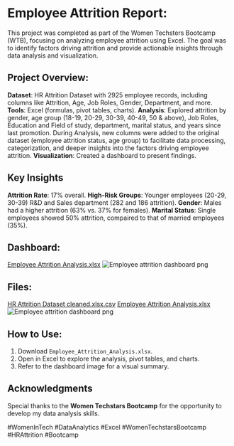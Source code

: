 # Employee Attrition Report:
This project was completed as part of the Women Techsters Bootcamp (WTB), focusing on analyzing employee attrition using Excel. The goal was to identify factors driving attrition and provide actionable insights through data analysis and visualization.

## Project Overview:
**Dataset**: HR Attrition Dataset with 2925 employee records, including columns like Attrition, Age, Job Roles, Gender, Department, and more.
**Tools**: Excel (formulas, pivot tables, charts).
**Analysis**: Explored attrition by gender, age group (18-19, 20-29, 30-39, 40-49, 50 & above), Job Roles, Education and Field of study, department, marital status, and years since last promotion. During Analysis, new columns were added to the original dataset (employee attrition status, age group) to facilitate data processing, categorization, and deeper insights into the factors driving employee attrition.
**Visualization**: Created a dashboard to present findings.
 
## Key Insights
 **Attrition Rate**: 17% overall.
 **High-Risk Groups**: Younger employees (20-29, 30-39) R&D and Sales department (282 and 186 attrition).
 **Gender**: Males had a higher attrition (63% vs. 37% for females).
**Marital Status**: Single employees showed 50% attrition, compaired to that of married employees (35%).
 
## Dashboard:
[Employee Attrition Analysis.xlsx](https://github.com/user-attachments/files/20631902/Employee.Attrition.Analysis.xlsx)
![Employee attrition dashboard png](https://github.com/user-attachments/assets/be57c13d-4cf6-41d9-a8ae-95ae9de4851c)


## Files:
[HR Attrition Dataset cleaned.xlsx.csv](https://github.com/user-attachments/files/20631932/HR.Attrition.Dataset.cleaned.xlsx.csv)
[Employee Attrition Analysis.xlsx](https://github.com/user-attachments/files/20631953/Employee.Attrition.Analysis.xlsx)
![Employee attrition dashboard png](https://github.com/user-attachments/assets/8c3de265-729b-4c8e-8365-f4e94b167105)


## How to Use:
1. Download `Employee_Attrition_Analysis.xlsx`.
2. Open in Excel to explore the analysis, pivot tables, and charts.
3. Refer to the dashboard image for a visual summary.

## Acknowledgments
Special thanks to the **Women Techstars Bootcamp** for the opportunity to develop my data analysis skills.

#WomenInTech #DataAnalytics #Excel #WomenTechstarsBootcamp #HRAttrition #Bootcamp
